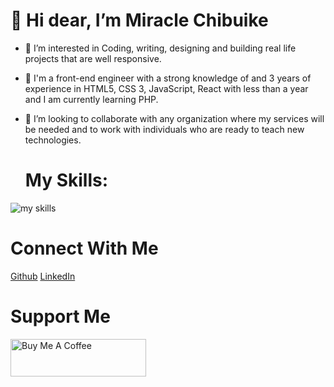 # 👋 Hi dear, I’m Miracle Chibuike
- 👀 I’m interested in Coding, writing, designing and building real life projects that are well responsive. 
- 🌱 I'm a front-end engineer with a strong knowledge of and 3 years of experience in HTML5, CSS 3, JavaScript, React with less than a year and I am currently learning PHP.
- 💞️ I’m looking to collaborate with any organization where my services will be needed and to work with individuals who are ready to teach new technologies.

  # My Skills: 
  

![my skills](https://github.com/MiracleChibuike/MiracleChibuike/assets/130606009/d38c9557-032e-46b4-b06b-b2d85405be05)




# Connect With Me
[Github](https://www.github.com/MiracleChibuike)
[LinkedIn](https://www.linkedin.com/in/onyia-miracle-b582b4237)


# Support Me


<a href="https://www.buymeacoffee.com/MiracleChibuike" target="_blank"><img src="https://cdn.buymeacoffee.com/buttons/v2/default-yellow.png" alt="Buy Me A Coffee" style="height: 60px !important;width: 217px !important;" ></a>


<!---
MiracleChibuike/MiracleChibuike is a ✨ special ✨ repository because its `README.md` (this file) appears on your GitHub profile.
You can click the Preview link to take a look at your changes.
--->
